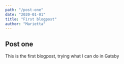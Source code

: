 ```yaml
---
path: "/post-one"
date: "2020-01-01"
title: "First blogpost"
author: "Marietta"
---
```


## Post one

This is the first blogpost, trying what I can do in Gatsby
